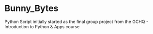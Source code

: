 # Bunny_Bytes
Python Script initially started as the final group project from the GCHQ - Introduction to Python &amp; Apps course
